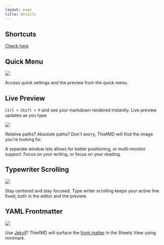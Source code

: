 ```yaml
---
layout: page
title: Details
---
```


## Shortcuts

[Check here](/shortcuts)

## Quick Menu

![](/images/quickmenu.png)

Access quick settings and the preview from the quick menu.

## Live Preview

`Ctrl + Shift + P` and see your markdown rendered instantly. Live preview updates as you type.

![](/images/image_finding.png)

Relative paths? Absolute paths? Don't worry, ThiefMD will find the image you're looking for.

A separate window lets allows for better positioning, or multi-monitor support. Focus on your writing, or focus on your reading.

## Typewriter Scrolling

![](/images/typewriter_scrolling.gif)

Stay centered and stay focused. Type writer scrolling keeps your active line fixed, both in the editor and the preview.

## YAML Frontmatter

![](/images/jekyll-minimark.png)

Use [Jekyll](https://jekyllrb.com)? ThiefMD will surface the [front matter](https://jekyllrb.com/docs/front-matter/) in the Sheets View using minimark.
